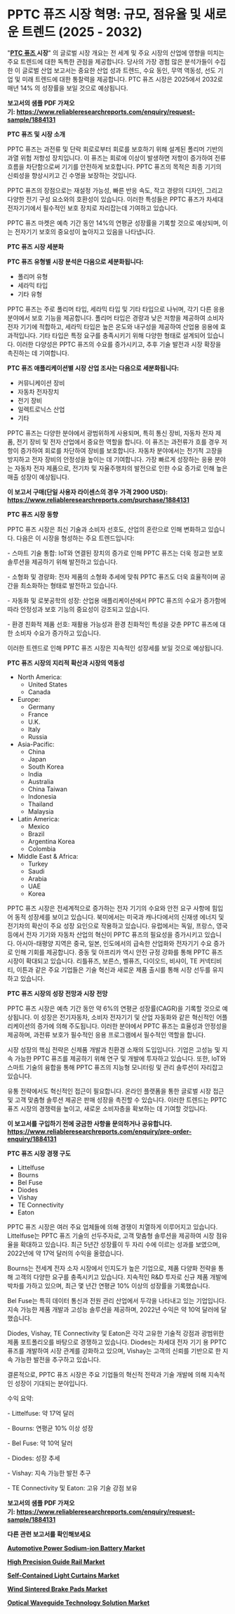 <p><h1>PPTC 퓨즈 시장 혁명: 규모, 점유율 및 새로운 트렌드 (2025 - 2032)</h1></p><p>"<strong><a href="https://www.reliableresearchreports.com/pptc-fuses-r1884131?utm_campaign=105&utm_medium=7&utm_source=Github&utm_content=ia&utm_term=13032025&utm_id=pptc-fuses">PTC 퓨즈&nbsp;</a></strong><strong>시장</strong>" 의 글로벌 시장 개요는 전 세계 및 주요 시장의 산업에 영향을 미치는 주요 트렌드에 대한 독특한 관점을 제공합니다. 당사의 가장 경험 많은 분석가들이 수집한 이 글로벌 산업 보고서는 중요한 산업 성과 트렌드, 수요 동인, 무역 역동성, 선도 기업 및 미래 트렌드에 대한 통찰력을 제공합니다. PTC 퓨즈 시장은 2025에서 2032로 매년 14% 의 성장률을 보일 것으로 예상됩니다.&nbsp;</p>
<p><strong>보고서의 샘플 PDF 가져오기:&nbsp;<a href="https://www.reliableresearchreports.com/enquiry/request-sample/1884131?utm_campaign=105&utm_medium=7&utm_source=Github&utm_content=ia&utm_term=13032025&utm_id=pptc-fuses">https://www.reliableresearchreports.com/enquiry/request-sample/1884131</a></strong></p>
<p><strong>PTC 퓨즈 및 시장 소개</strong></p>
<p><p>PPTC 퓨즈는 과전류 및 단락 회로로부터 회로를 보호하기 위해 설계된 폴리머 기반의 과열 위험 저항성 장치입니다. 이 퓨즈는 회로에 이상이 발생하면 저항이 증가하여 전류 흐름을 차단함으로써 기기를 안전하게 보호합니다. PPTC 퓨즈의 목적은 최종 기기의 신뢰성을 향상시키고 긴 수명을 보장하는 것입니다.</p><p>PPTC 퓨즈의 장점으로는 재설정 가능성, 빠른 반응 속도, 작고 경량의 디자인, 그리고 다양한 전기 구성 요소와의 호환성이 있습니다. 이러한 특성들은 PPTC 퓨즈가 차세대 전자기기에서 필수적인 보호 장치로 자리잡는데 기여하고 있습니다. </p><p>PPTC 퓨즈 마켓은 예측 기간 동안 14%의 연평균 성장률을 기록할 것으로 예상되며, 이는 전자기기 보호의 중요성이 높아지고 있음을 나타냅니다.</p></p>
<p><strong>PTC 퓨즈 시장 세분화</strong></p>
<p><strong>PTC 퓨즈 유형별 시장 분석은 다음으로 세분화됩니다:</strong></p>
<p><ul><li>폴리머 유형</li><li>세라믹 타입</li><li>기타 유형</li></ul></p>
<p><p>PPTC 퓨즈는 주로 폴리머 타입, 세라믹 타입 및 기타 타입으로 나뉘며, 각기 다른 응용 분야에서 보호 기능을 제공합니다. 폴리머 타입은 경량과 낮은 저항을 제공하여 소비자 전자 기기에 적합하고, 세라믹 타입은 높은 온도와 내구성을 제공하여 산업용 응용에 효과적입니다. 기타 타입은 특정 요구를 충족시키기 위해 다양한 형태로 설계되어 있습니다. 이러한 다양성은 PPTC 퓨즈의 수요를 증가시키고, 추후 기술 발전과 시장 확장을 촉진하는 데 기여합니다.</p></p>
<p><strong>PTC 퓨즈 애플리케이션별 시장 산업 조사는 다음으로 세분화됩니다:</strong></p>
<p><ul><li>커뮤니케이션 장비</li><li>자동차 전자장치</li><li>전기 장비</li><li>일렉트로닉스 산업</li><li>기타</li></ul></p>
<p><p>PPTC 퓨즈는 다양한 분야에서 광범위하게 사용되며, 특히 통신 장비, 자동차 전자 제품, 전기 장비 및 전자 산업에서 중요한 역할을 합니다. 이 퓨즈는 과전류가 흐를 경우 저항이 증가하여 회로를 차단하여 장비를 보호합니다. 자동차 분야에서는 전기적 고장을 방지하고 전자 장비의 안정성을 높이는 데 기여합니다. 가장 빠르게 성장하는 응용 분야는 자동차 전자 제품으로, 전기차 및 자율주행차의 발전으로 인한 수요 증가로 인해 높은 매출 성장이 예상됩니다.</p></p>
<p><strong>이 보고서 구매(단일 사용자 라이센스의 경우 가격 2900 USD): <a href="https://www.reliableresearchreports.com/purchase/1884131?utm_campaign=105&utm_medium=7&utm_source=Github&utm_content=ia&utm_term=13032025&utm_id=pptc-fuses">https://www.reliableresearchreports.com/purchase/1884131</a></strong></p>
<p><strong>PTC 퓨즈 시장 동향</strong></p>
<p><p>PPTC 퓨즈 시장은 최신 기술과 소비자 선호도, 산업의 혼란으로 인해 변화하고 있습니다. 다음은 이 시장을 형성하는 주요 트렌드입니다:</p><p>- 스마트 기술 통합: IoT와 연결된 장치의 증가로 인해 PPTC 퓨즈는 더욱 정교한 보호 솔루션을 제공하기 위해 발전하고 있습니다.</p><p>- 소형화 및 경량화: 전자 제품의 소형화 추세에 맞춰 PPTC 퓨즈도 더욱 효율적이며 공간을 최소화하는 형태로 발전하고 있습니다.</p><p>- 자동화 및 로봇공학의 성장: 산업용 애플리케이션에서 PPTC 퓨즈의 수요가 증가함에 따라 안정성과 보호 기능의 중요성이 강조되고 있습니다.</p><p>- 환경 친화적 제품 선호: 재활용 가능성과 환경 친화적인 특성을 갖춘 PPTC 퓨즈에 대한 소비자 수요가 증가하고 있습니다.</p><p>이러한 트렌드로 인해 PPTC 퓨즈 시장은 지속적인 성장세를 보일 것으로 예상됩니다.</p></p>
<p><strong>PTC 퓨즈 시장의 지리적 확산과 시장의 역동성</strong></p>
<p><ul>
    <li>
        North America:
        <ul>
            <li>United States</li>
            <li>Canada</li>
        </ul>
    </li>
    <li>
        Europe:
        <ul>
            <li>Germany</li>
            <li>France</li>
            <li>U.K.</li>
            <li>Italy</li>
            <li>Russia</li>
        </ul>
    </li>
    <li>
        Asia-Pacific:
        <ul>
            <li>China</li>
            <li>Japan</li>
            <li>South Korea</li>
            <li>India</li>
            <li>Australia</li>
            <li>China Taiwan</li>
            <li>Indonesia</li>
            <li>Thailand</li>
            <li>Malaysia</li>
        </ul>
    </li>
    <li>
        Latin America:
        <ul>
            <li>Mexico</li>
            <li>Brazil</li>
            <li>Argentina Korea</li>
            <li>Colombia</li>
        </ul>
    </li>
    <li>
        Middle East & Africa:
        <ul>
            <li>Turkey</li>
            <li>Saudi</li>
            <li>Arabia</li>
            <li>UAE</li>
            <li>Korea</li>
        </ul>
    </li>
    </ul></p>
<p><p>PPTC 퓨즈 시장은 전세계적으로 증가하는 전자 기기의 수요와 안전 요구 사항에 힘입어 동적 성장세를 보이고 있습니다. 북미에서는 미국과 캐나다에서의 신재생 에너지 및 전기차의 확산이 주요 성장 요인으로 작용하고 있습니다. 유럽에서는 독일, 프랑스, 영국 등에서 전자 기기와 자동차 산업의 혁신이 PPTC 퓨즈의 필요성을 증가시키고 있습니다. 아시아-태평양 지역은 중국, 일본, 인도에서의 급속한 산업화와 전자기기 수요 증가로 인해 기회를 제공합니다. 중동 및 아프리카 역시 안전 규정 강화를 통해 PPTC 퓨즈 시장이 확대되고 있습니다. 리틀퓨즈, 보른스, 벨퓨즈, 다이오드, 비샤이, TE 커넥티비티, 이튼과 같은 주요 기업들은 기술 혁신과 새로운 제품 출시를 통해 시장 선두를 유지하고 있습니다.</p></p>
<p><strong>PTC 퓨즈 시장의 성장 전망과 시장 전망</strong></p>
<p><p>PPTC 퓨즈 시장은 예측 기간 동안 약 6%의 연평균 성장률(CAGR)을 기록할 것으로 예상됩니다. 이 성장은 전기자동차, 소비자 전자기기 및 산업 자동화와 같은 혁신적인 어플리케이션의 증가에 의해 주도됩니다. 이러한 분야에서 PPTC 퓨즈는 효율성과 안정성을 제공하며, 과전류 보호가 필수적인 응용 프로그램에서 필수적인 역할을 합니다.</p><p>시장 성장의 핵심 전략은 신제품 개발과 친환경 소재의 도입입니다. 기업은 고성능 및 지속 가능한 PPTC 퓨즈를 제공하기 위해 연구 및 개발에 투자하고 있습니다. 또한, IoT와 스마트 기술의 융합을 통해 PPTC 퓨즈의 지능형 모니터링 및 관리 솔루션이 자리잡고 있습니다.</p><p>유통 전략에서도 혁신적인 접근이 필요합니다. 온라인 플랫폼을 통한 글로벌 시장 접근 및 고객 맞춤형 솔루션 제공은 판매 성장을 촉진할 수 있습니다. 이러한 트렌드는 PPTC 퓨즈 시장의 경쟁력을 높이고, 새로운 소비자층을 확보하는 데 기여할 것입니다.</p></p>
<p><strong>이 보고서를 구입하기 전에 궁금한 사항을 문의하거나 공유합니다. <a href="https://www.reliableresearchreports.com/enquiry/pre-order-enquiry/1884131?utm_campaign=105&utm_medium=7&utm_source=Github&utm_content=ia&utm_term=13032025&utm_id=pptc-fuses">https://www.reliableresearchreports.com/enquiry/pre-order-enquiry/1884131</a></strong></p>
<p><strong>PTC 퓨즈 시장 경쟁 구도</strong></p>
<p><ul><li>Littelfuse</li><li>Bourns</li><li>Bel Fuse</li><li>Diodes</li><li>Vishay</li><li>TE Connectivity</li><li>Eaton</li></ul></p>
<p><p>PPTC 퓨즈 시장은 여러 주요 업체들에 의해 경쟁이 치열하게 이루어지고 있습니다. Littelfuse는 PPTC 퓨즈 기술의 선두주자로, 고객 맞춤형 솔루션을 제공하여 시장 점유율을 확대하고 있습니다. 최근 5년간 성장률이 두 자리 수에 이르는 성과를 보였으며, 2022년에 약 17억 달러의 수익을 올렸습니다.</p><p>Bourns는 전세계 전자 소자 시장에서 인지도가 높은 기업으로, 제품 다양화 전략을 통해 고객의 다양한 요구를 충족시키고 있습니다. 지속적인 R&D 투자로 신규 제품 개발에 박차를 가하고 있으며, 최근 몇 년간 연평균 10% 이상의 성장률을 기록했습니다.</p><p>Bel Fuse는 특히 데이터 통신과 전원 관리 산업에서 두각을 나타내고 있는 기업입니다. 지속 가능한 제품 개발과 고성능 솔루션을 제공하며, 2022년 수익은 약 10억 달러에 달했습니다.</p><p>Diodes, Vishay, TE Connectivity 및 Eaton은 각각 고유한 기술적 강점과 광범위한 제품 포트폴리오를 바탕으로 경쟁하고 있습니다. Diodes는 차세대 전자 기기 용 PPTC 퓨즈를 개발하여 시장 관계를 강화하고 있으며, Vishay는 고객의 신뢰를 기반으로 한 지속 가능한 발전을 추구하고 있습니다.</p><p>결론적으로, PPTC 퓨즈 시장은 주요 기업들의 혁신적 전략과 기술 개발에 의해 지속적인 성장이 기대되는 분야입니다. </p><p>수익 요약:</p><p>- Littelfuse: 약 17억 달러</p><p>- Bourns: 연평균 10% 이상 성장</p><p>- Bel Fuse: 약 10억 달러</p><p>- Diodes: 성장 추세</p><p>- Vishay: 지속 가능한 발전 추구</p><p>- TE Connectivity 및 Eaton: 고유 기술 강점 보유</p></p>
<p><strong>보고서의 샘플 PDF 가져오기:&nbsp;<a href="https://www.reliableresearchreports.com/enquiry/request-sample/1884131?utm_campaign=105&utm_medium=7&utm_source=Github&utm_content=ia&utm_term=13032025&utm_id=pptc-fuses">https://www.reliableresearchreports.com/enquiry/request-sample/1884131</a></strong></p>
<p><strong></strong></p>
<p><strong></strong></p>
<p><strong></strong></p>
<p><strong></strong></p>
<p><strong>다른 관련 보고서를 확인해보세요</strong></p>
<p><strong><p><a href="https://github.com/lillybosakoi/Market-Research-Report-List-1/blob/main/automotive-power-sodium-ion-battery-market.md?utm_campaign=105&utm_medium=7&utm_source=Github&utm_content=ia&utm_term=13032025&utm_id=pptc-fuses">Automotive Power Sodium-ion Battery Market</a></p><p><a href="https://github.com/zurubting/Market-Research-Report-List-1/blob/main/high-precision-guide-rail-market.md?utm_campaign=105&utm_medium=7&utm_source=Github&utm_content=ia&utm_term=13032025&utm_id=pptc-fuses">High Precision Guide Rail Market</a></p><p><a href="https://github.com/joshuagarcia509/Market-Research-Report-List-1/blob/main/self-contained-light-curtains-market.md?utm_campaign=105&utm_medium=7&utm_source=Github&utm_content=ia&utm_term=13032025&utm_id=pptc-fuses">Self-Contained Light Curtains Market</a></p><p><a href="https://github.com/duscarajlha/Market-Research-Report-List-1/blob/main/wind-sintered-brake-pads-market.md?utm_campaign=105&utm_medium=7&utm_source=Github&utm_content=ia&utm_term=13032025&utm_id=pptc-fuses">Wind Sintered Brake Pads Market</a></p><p><a href="https://github.com/boyertrull4r/Market-Research-Report-List-1/blob/main/optical-waveguide-technology-solution-market.md?utm_campaign=105&utm_medium=7&utm_source=Github&utm_content=ia&utm_term=13032025&utm_id=pptc-fuses">Optical Waveguide Technology Solution Market</a></p></strong></p>
<p></p>
